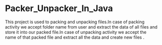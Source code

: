 # Packer_Unpacker_In_Java
This project is used to packing and unpacking files.In case of packing activity we accept folder name from user and extract the data of all files and store it into our packed file.In case of unpacking activity we accept the name of that packed file and extract all the data and create new files .
